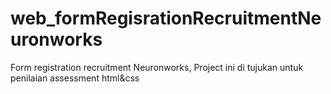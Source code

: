 # web_formRegisrationRecruitmentNeuronworks
Form registration recruitment Neuronworks, Project ini di tujukan untuk penilaian assessment html&amp;css
